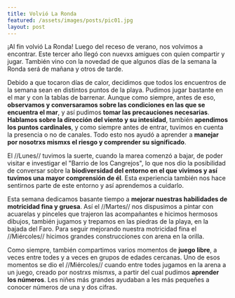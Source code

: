 ```yaml
---
title: Volvió La Ronda
featured: /assets/images/posts/pic01.jpg
layout: post
---
```


¡Al fin volvió La Ronda! Luego del receso de verano, nos volvimos a encontrar. Este tercer año llegó con nuevxs amigues con quien compartir y jugar. También vino con la novedad de que algunos días de la semana la Ronda será de mañana y otros de tarde. 

Debido a que tocaron días de calor, decidimos que todos los encuentros de la semana sean en distintos puntos de la playa. Pudimos jugar bastante en el mar y con la tablas de barrenar. Aunque como siempre, antes de eso, **observamos y conversaramos sobre las condiciones en las que se encuentra el mar**, y así pudimos **tomar las precauciones necesarias**. **Hablamos sobre la dirección del viento y su intesidad**, también **apendimos los puntos cardinales**, y como siempre antes de entrar, tuvimos en cuenta la presencia o no de canales. Todo esto nos ayudó a aprender a **manejar por nosotrxs mismxs el riesgo y comprender su significado**.

El //Lunes// tuvimos la suerte, cuando la marea comenzó a bajar, de poder visitar e investigar el "Barrio de los Cangrejos", lo que nos dio la posibilidad de conversar sobre la **biodiversidad del entorno en el que vivimos y así tuvimos una mayor comprensión de él**. Esta experiencia también nos hace sentirnos parte de este entorno y así aprendemos a cuidarlo.

Esta semana dedicamos basante tiempo a **mejorar nuestras habilidades de motricidad fina y gruesa**. Así el //Martes// nos dispusimos a pintar con acuarelas y pinceles que trajeron las acompañantes e hicimos hermosos dibujos, también jugamos y trepamos en las piedras de la playa, en la bajada del Faro. Para seguir mejorando nuestra motricidad fina el //Miércoles// hicimos grandes construcciones con arena en la orilla.

Como siempre, también compartimos varios momentos de **juego libre**, a veces entre todes y a veces en grupos de edades cercanas. Uno de esos momentos se dio el //Miércoles// cuando entre todes jugamos en la arena a un juego, creado por nostrxs mismxs, a partir del cual pudimos **aprender los números**. Les niñes más grandes ayudaban a les más pequeñes a conocer números de una y dos cifras.
